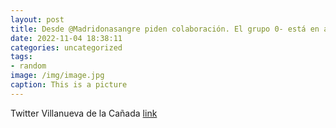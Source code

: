 ```yaml
---
layout: post
title: Desde @Madridonasangre piden colaboración. El grupo 0- está en alerta roja y los grupos 0+ y B-, en alerta amarilla. Si quieres ...
date: 2022-11-04 18:38:11
categories: uncategorized
tags:
- random
image: /img/image.jpg
caption: This is a picture
---
```

Twitter Villanueva de la Cañada [link](https://twitter.com/AytoVDLCanada/status/1588524061826912256)
